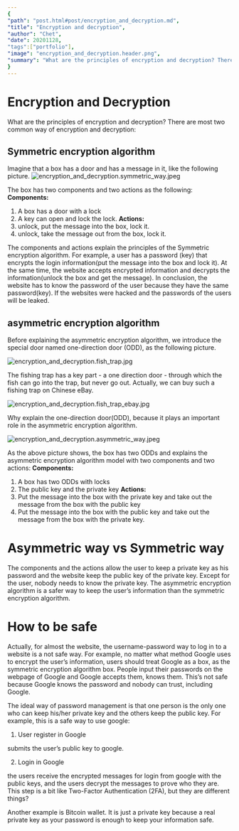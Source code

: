 ```yaml
---
{
"path": "post.html#post/encryption_and_decryption.md",
"title": "Encryption and decryption",
"author": "Chet",
"date": 20201128,
"tags":["portfolio"],
"image": "encryption_and_decryption.header.png",
"summary": "What are the principles of encryption and decryption? There are most two common way of encryption and decryption"
}
---
```

# Encryption and Decryption

What are the principles of encryption and decryption? There are most two common way of encryption and decryption:

## Symmetric encryption algorithm
Imagine that a box has a door and has a message in it, like the following picture.
![encryption_and_decryption.symmetric_way.jpeg](encryption_and_decryption.symmetric_way.jpeg)

The box has two components and two actions as the following:
**Components:**
1. A box has a door with a lock
2. A key can open and lock the lock.
**Actions:**
1. unlock, put the message into the box, lock it.
2. unlock, take the message out from the box, lock it.

The components and actions explain the principles of the Symmetric encryption algorithm. For example, a user has a password (key) that encrypts the login information(put the message into the box and lock it). At the same time, the website accepts encrypted information and decrypts the information(unlock the box and get the message).	In conclusion, the website has to know the password of the user because they have the same password(key). If the websites were hacked and the passwords of the users will be leaked. 

## asymmetric encryption algorithm

Before explaining the asymmetric encryption algorithm, we introduce the special door named one-direction door (ODD), as the following picture.

![encryption_and_decryption.fish_trap.jpg](encryption_and_decryption.fish_trap.jpg)

The fishing trap has a key part - a one direction door - through which the fish can go into the trap,  but never go out. Actually, we can buy such a fishing trap on Chinese eBay.

![encryption_and_decryption.fish_trap_ebay.jpg](encryption_and_decryption.fish_trap_ebay.jpg)

Why explain the one-direction door(ODD), because it plays an important role in the asymmetric encryption algorithm.

![encryption_and_decryption.asymmetric_way.jpeg](encryption_and_decryption.asymmetric_way.jpeg)

As the above picture shows, the box has two ODDs and explains the asymmetric encryption algorithm model with two components and two actions:
**Components:**
1. A box has two ODDs with locks
2. The public key and the private key
**Actions:**
1. Put the message into the box with the private key and take out the message from the box with the public key
2. Put the message into the box with the public key and take out the message from the box with the private key.

# Asymmetric way vs Symmetric way

The components and the actions allow the user to keep a private key as his password and the website keep the public key of the private key. Except for the user, nobody needs to know the private key. The asymmetric encryption algorithm is a safer way to keep the user’s information than the symmetric encryption algorithm. 

# How to be safe

Actually, for almost the website, the username-password way to log in to a website is a not safe way. For example, no matter what method Google uses to encrypt the user’s information, users should treat Google as a box, as the symmetric encryption algorithm box. People input their passwords on the webpage of Google and Google accepts them, knows them. This’s not safe because Google knows the password and nobody can trust, including Google.

The ideal way of password management is that one person is the only one who can keep his/her private key and the others keep the public key. For example, this is a safe way to use google: 

1. User register in Google 

submits the user’s public key to google.

2. Login in Google 

the users receive the encrypted messages for login from google with the public keys, and the users decrypt the messages to prove who they are. This step is a bit like Two-Factor Authentication (2FA), but they are different things?

Another example is Bitcoin wallet. It is just a private key because a real private key as your password is enough to keep your information safe.

